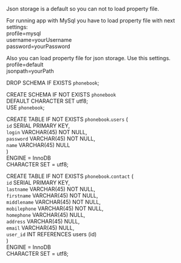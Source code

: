 
Json storage is a default so you can not to load property file.

For running app with MySql you have to load property file with next settings:<br>
profile=mysql<br>
username=yourUsername<br>
password=yourPassword<br>

Also you can load property file for json storage. Use this settings.<br>
profile=default<br>
jsonpath=yourPath<br>



DROP SCHEMA IF EXISTS `phonebook`;<br>

CREATE SCHEMA IF NOT EXISTS `phonebook`<br>
DEFAULT CHARACTER SET utf8;<br>
USE `phonebook`;<br>

CREATE TABLE IF NOT EXISTS `phonebook`.`users` (<br>
  `id`       SERIAL PRIMARY KEY,<br>
  `login`    VARCHAR(45) NOT NULL,<br>
  `password` VARCHAR(45) NOT NULL,<br>
  `name`     VARCHAR(45) NULL<br>
)<br>
  ENGINE = InnoDB<br>
  CHARACTER SET = utf8;<br>


CREATE TABLE IF NOT EXISTS `phonebook`.`contact` (<br>
  `id`          SERIAL PRIMARY KEY,<br>
  `lastname`    VARCHAR(45) NOT NULL,<br>
  `firstname`   VARCHAR(45) NOT NULL,<br>
  `middlename`  VARCHAR(45) NOT NULL,<br>
  `mobilephone` VARCHAR(45) NOT NULL,<br>
  `homephone`   VARCHAR(45) NULL,<br>
  `address`     VARCHAR(45) NULL,<br>
  `email`       VARCHAR(45) NULL,<br>
  `user_id`     INT REFERENCES users (id)<br>
)<br>
  ENGINE = InnoDB<br>
  CHARACTER SET = utf8;<br>